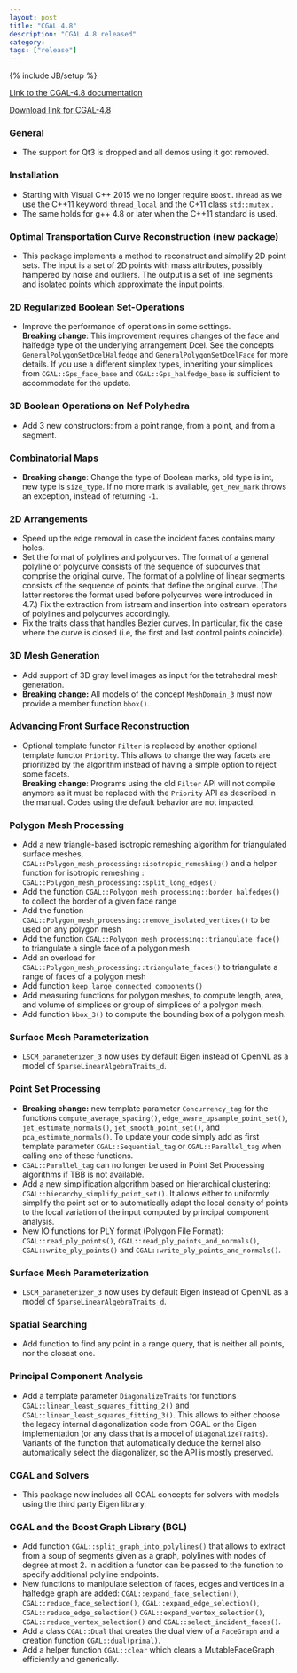 ```yaml
---
layout: post
title: "CGAL 4.8"
description: "CGAL 4.8 released"
category: 
tags: ["release"]
---
```

{% include JB/setup %}

<a href="http://doc.cgal.org/4.8/Manual/index.html">Link to the
CGAL-4.8 documentation</a>

<a href="/download/4.8">Download link for CGAL-4.8</a>

  <h3>General</h3>
  <ul>
    <li>The support for Qt3 is dropped and all demos using it got removed.
    </li>
  </ul>
  <h3>Installation</h3>
  <ul>
    <li>Starting with Visual C++ 2015 we no longer
        require <code>Boost.Thread</code> as we use the C++11
        keyword <code>thread_local</code> and the C+11
        class <code>std::mutex</code> .</li>
    <li>The same holds for g++ 4.8 or later when the C++11 standard is
      used.</li>
  </ul>
  <h3>Optimal Transportation Curve Reconstruction (new package)</h3>
  <ul>
    <li>
      This package implements a method to reconstruct and simplify 2D point
      sets. The input is a set of 2D points with mass attributes, possibly
      hampered by noise and outliers. The output is a set of line segments
      and isolated points which approximate the input points.
    </li>
  </ul>
  <h3>2D Regularized Boolean Set-Operations</h3>
  <ul>
    <li>Improve the performance of operations in some settings.<br />
        <b>Breaking change</b>: This improvement requires changes of the
        face and halfedge type of the underlying arrangement Dcel.  See the
        concepts <code>GeneralPolygonSetDcelHalfedge</code> and
        <code>GeneralPolygonSetDcelFace</code> for more details.  If you use a
        different simplex types, inheriting your simplices from
        <code>CGAL::Gps_face_base</code>
        and <code>CGAL::Gps_halfedge_base</code> is sufficient to
        accommodate for the update.
    </li>
  </ul>
  <h3>3D Boolean Operations on Nef Polyhedra</h3>
  <ul>
    <li>Add 3 new constructors: from a point range, from a point, and from
    a segment.</li>
  </ul>
  <h3>Combinatorial Maps</h3>
  <ul>
    <li><b>Breaking change</b>: Change the type of Boolean marks, old type
    is int, new type is <code>size_type</code>. If no more mark is
    available, <code>get_new_mark</code> throws an exception, instead of
    returning <code>-1</code>.</li>
  </ul>
  <h3>2D Arrangements</h3>
  <ul>
    <li>Speed up the edge removal in case the incident faces contains many
    holes.</li>
    <li>Set the format of polylines and polycurves. The format of a general
      polyline or polycurve consists of the sequence of subcurves that
      comprise the original curve. The format of a polyline of linear segments
      consists of the sequence of points that define the original curve.
      (The latter restores the format used before polycurves were introduced
      in 4.7.) Fix the extraction from istream and insertion into ostream
      operators of polylines and polycurves accordingly.</li>
    <li>Fix the traits class that handles Bezier curves. In particular,
      fix the case where the curve is closed (i.e, the first and last control
      points coincide).</li>
  </ul>
  <h3>3D Mesh Generation</h3>
  <ul>
    <li>Add support of 3D gray level images as input for the tetrahedral
    mesh generation.</li>
    <li><b>Breaking change:</b> All models of the
    concept <code>MeshDomain_3</code> must now provide a member
    function <code>bbox()</code>. </li>
  </ul>
  <h3>Advancing Front Surface Reconstruction</h3>
  <ul>
    <li>Optional template functor <code>Filter</code> is replaced by
    another optional template functor <code>Priority</code>. This
    allows to change the way facets are prioritized by the algorithm
    instead of having a simple option to reject some
    facets.<br /><b>Breaking change</b>: Programs using the
    old <code>Filter</code> API will not compile anymore as it must be
    replaced with the <code>Priority</code> API as described in the
    manual. Codes using the default behavior are not impacted.</li>
  </ul>
  <h3>Polygon Mesh Processing</h3>
  <ul>
    <li>Add a new triangle-based isotropic remeshing algorithm for
    triangulated surface meshes,
    <code>CGAL::Polygon_mesh_processing::isotropic_remeshing()</code>
    and a helper function for isotropic remeshing :
    <code>CGAL::Polygon_mesh_processing::split_long_edges()</code></li>
    <li>Add the
    function <code>CGAL::Polygon_mesh_processing::border_halfedges()</code>
    to collect the border of a given face range</li>
    <li>Add the
    function <code>CGAL::Polygon_mesh_processing::remove_isolated_vertices()</code>
    to be used on any polygon mesh</li>
    <li>Add the
    function <code>CGAL::Polygon_mesh_processing::triangulate_face()</code>
    to triangulate a single face of a polygon mesh</li>
    <li>Add an overload
    for <code>CGAL::Polygon_mesh_processing::triangulate_faces()</code> to
    triangulate a range of faces of a polygon mesh</li>
    <li>Add function <code>keep_large_connected_components()</code></li>
    <li>Add measuring functions for polygon meshes, to compute length,
    area, and volume of simplices or group of simplices of a polygon
    mesh.</li>
    <li>Add function <code>bbox_3()</code> to compute the bounding box of a
    polygon mesh.</li>
  </ul>
  <h3>Surface Mesh Parameterization</h3>
  <ul>
    <li><code>LSCM_parameterizer_3</code> now uses by default Eigen instead
    of OpenNL as a model of <code>SparseLinearAlgebraTraits_d</code>.</li>
  </ul>
  <h3>Point Set Processing</h3>
  <ul>
    <li> <b>Breaking change:</b> new template
      parameter <code>Concurrency_tag</code> for the
      functions <code>compute_average_spacing()</code>,
      <code>edge_aware_upsample_point_set()</code>,
      <code>jet_estimate_normals()</code>,
      <code>jet_smooth_point_set()</code>,
      and <code>pca_estimate_normals()</code>.  To update your code simply
      add as first template parameter <code>CGAL::Sequential_tag</code>
      or <code>CGAL::Parallel_tag</code> when calling one of these
      functions.</li>
    <li> <code>CGAL::Parallel_tag</code> can no longer be used in Point Set
      Processing algorithms if TBB is not available.</li>
    <li>
      Add a new simplification algorithm based on hierarchical
    clustering: <code>CGAL::hierarchy_simplify_point_set()</code>. It
    allows either to uniformly simplify the point set or to automatically
    adapt the local density of points to the local variation of the input
    computed by principal component analysis.
    </li>
    <li> New IO functions for PLY format (Polygon File
      Format): <code>CGAL::read_ply_points()</code>,
      <code>CGAL::read_ply_points_and_normals()</code>,
      <code>CGAL::write_ply_points()</code>
      and <code>CGAL::write_ply_points_and_normals()</code>.</li>
  </ul>
  <h3>Surface Mesh Parameterization</h3>
  <ul>
    <li><code>LSCM_parameterizer_3</code> now uses by default Eigen
    instead of OpenNL as a model
    of <code>SparseLinearAlgebraTraits_d</code>.</li>
  </ul>
  <h3>Spatial Searching</h3>
  <ul>
    <li>Add function to find any point in a range query, that is neither
    all points, nor the closest one.</li>
  </ul>
  <h3>Principal Component Analysis</h3>
  <ul>
    <li>
      Add a template parameter <code>DiagonalizeTraits</code> for
      functions <code>CGAL::linear_least_squares_fitting_2()</code>
      and <code>CGAL::linear_least_squares_fitting_3()</code>. This
      allows to either choose the legacy internal diagonalization code
      from CGAL or the Eigen implementation (or any class that is a
      model of <code>DiagonalizeTraits</code>). Variants of the
      function that automatically deduce the kernel also automatically
      select the diagonalizer, so the API is mostly preserved.
    </li>
  </ul>
  <h3>CGAL and Solvers</h3>
  <ul>
    <li>
      This package now includes all CGAL concepts for solvers with
      models using the third party Eigen library.
    </li>
  </ul>
  <h3>CGAL and the Boost Graph Library (BGL)</h3>
  <ul>
    <li>Add function <code>CGAL::split_graph_into_polylines()</code> that allows
        to extract from a soup of segments given as a graph, polylines with nodes
        of degree at most 2. In addition a functor can be passed to the function
        to specify additional polyline endpoints.</li>
    <li>
      New functions to manipulate selection of faces, edges and vertices in
      a halfedge graph are added:
      <code>CGAL::expand_face_selection()</code>, <code>CGAL::reduce_face_selection()</code>,
      <code>CGAL::expand_edge_selection()</code>, <code>CGAL::reduce_edge_selection()</code>
      <code>CGAL::expand_vertex_selection()</code>, <code>CGAL::reduce_vertex_selection()</code>
      and <code>CGAL::select_incident_faces()</code>.
    <li>
      Add a class <code>CGAL::Dual</code> that creates the dual view
      of a <code>FaceGraph</code> and a creation function <code>CGAL::dual(primal)</code>.
    </li>
    <li>
      Add a helper function <code>CGAL::clear</code> which clears a
      MutableFaceGraph efficiently and generically.
    </li>
  </ul>
<!-- Visualization -->

